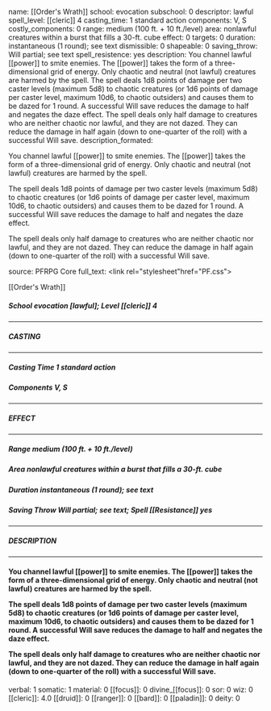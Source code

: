 name: [[Order's Wrath]]
school: evocation
subschool: 0
descriptor: lawful
spell_level: [[cleric]] 4
casting_time: 1 standard action
components: V, S
costly_components: 0
range: medium (100 ft. + 10 ft./level)
area: nonlawful creatures within a burst that fills a 30-ft. cube
effect: 0
targets: 0
duration: instantaneous (1 round); see text
dismissible: 0
shapeable: 0
saving_throw: Will partial; see text
spell_resistence: yes
description: You channel lawful [[power]] to smite enemies. The [[power]] takes the form of a three-dimensional grid of energy. Only chaotic and neutral (not lawful) creatures are harmed by the spell.  The spell deals 1d8 points of damage per two caster levels (maximum 5d8) to chaotic creatures (or 1d6 points of damage per caster level, maximum 10d6, to chaotic outsiders) and causes them to be dazed for 1 round. A successful Will save reduces the damage to half and negates the daze effect.  The spell deals only half damage to creatures who are neither chaotic nor lawful, and they are not dazed. They can reduce the damage in half again (down to one-quarter of the roll) with a successful Will save.
description_formated: <p>You channel lawful [[power]] to smite enemies. The [[power]] takes the form of a three-dimensional grid of energy. Only chaotic and neutral (not lawful) creatures are harmed by the spell.</p><p>The spell deals 1d8 points of damage per two caster levels (maximum 5d8) to chaotic creatures (or 1d6 points of damage per caster level, maximum 10d6, to chaotic outsiders) and causes them to be dazed for 1 round. A successful Will save reduces the damage to half and negates the daze effect.</p><p>The spell deals only half damage to creatures who are neither chaotic nor lawful, and they are not dazed. They can reduce the damage in half again (down to one-quarter of the roll) with a successful Will save.</p>
source: PFRPG Core
full_text: <link rel="stylesheet"href="PF.css"><div class="heading"><p class="alignleft">[[Order's Wrath]]</p><div style="clear: both;"></div></div><div><h5><b>School </b>evocation [lawful]; <b>Level </b>[[cleric]] 4</h5></div><hr/><div><h5><b>CASTING</b></h5></div><hr/><div><h5><b>Casting Time </b>1 standard action</h5><h5><b>Components </b>V, S</h5></div><hr/><div><h5><b>EFFECT</b></h5></div><hr/><div><h5><b>Range </b>medium (100 ft. + 10 ft./level)</h5><h5><b>Area </b>nonlawful creatures within a burst that fills a 30-ft. cube</h5><h5><b>Duration </b>instantaneous (1 round); see text</h5><h5><b>Saving Throw </b>Will partial; see text; <b>Spell [[Resistance]] </b>yes</h5></div><hr/><div><h5><b>DESCRIPTION</b></h5></div><hr/><div><h4><p>You channel lawful [[power]] to smite enemies. The [[power]] takes the form of a three-dimensional grid of energy. Only chaotic and neutral (not lawful) creatures are harmed by the spell.</p><p>The spell deals 1d8 points of damage per two caster levels (maximum 5d8) to chaotic creatures (or 1d6 points of damage per caster level, maximum 10d6, to chaotic outsiders) and causes them to be dazed for 1 round. A successful Will save reduces the damage to half and negates the daze effect.</p><p>The spell deals only half damage to creatures who are neither chaotic nor lawful, and they are not dazed. They can reduce the damage in half again (down to one-quarter of the roll) with a successful Will save.</p></h4></div>
verbal: 1
somatic: 1
material: 0
[[focus]]: 0
divine_[[focus]]: 0
sor: 0
wiz: 0
[[cleric]]: 4.0
[[druid]]: 0
[[ranger]]: 0
[[bard]]: 0
[[paladin]]: 0
deity: 0
